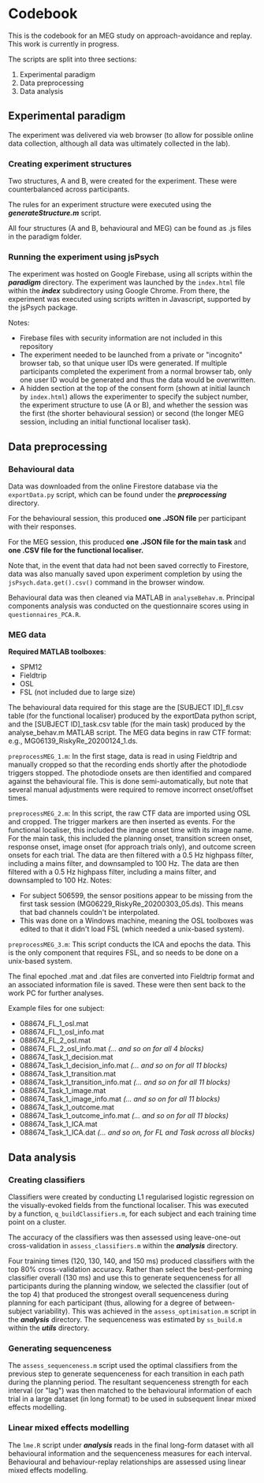 # Codebook

This is the codebook for an MEG study on approach-avoidance and replay. This work is currently in progress.

The scripts are split into three sections:
1. Experimental paradigm
2. Data preprocessing
3. Data analysis

## Experimental paradigm
The experiment was delivered via web browser (to allow for possible online data collection, although all data was ultimately collected in the lab).

### Creating experiment structures

Two structures, A and B, were created for the experiment. These were counterbalanced across participants.

The rules for an experiment structure were executed using the ***generateStructure.m*** script.

All four structures (A and B, behavioural and MEG) can be found as .js files in the paradigm folder.

### Running the experiment using jsPsych

The experiment was hosted on Google Firebase, using all scripts within the ***paradigm*** directory. The experiment was launched by the `index.html` file within the ***index*** subdirectory using Google Chrome. From there, the experiment was executed using scripts written in Javascript, supported by the jsPsych package.

Notes:

- Firebase files with security information are not included in this repository
- The experiment needed to be launched from a private or "incognito" browser tab, so that unique user IDs were generated. If multiple participants completed the experiment from a normal browser tab, only one user ID would be generated and thus the data would be overwritten.
- A hidden section at the top of the consent form (shown at initial launch by `index.html`) allows the experimenter to specify the subject number, the experiment structure to use (A or B), and whether the session was the first (the shorter behavioural session) or second (the longer MEG session, including an initial functional localiser task).

## Data preprocessing

### Behavioural data

Data was downloaded from the online Firestore database via the `exportData.py` script, which can be found under the ***preprocessing*** directory.

For the behavioural session, this produced **one .JSON file** per participant with their responses.

For the MEG session, this produced **one .JSON file for the main task** and **one .CSV file for the functional localiser.**

Note that, in the event that data had not been saved correctly to Firestore, data was also manually saved upon experiment completion by using the `jsPsych.data.get().csv()` command in the browser window.

Behavioural data was then cleaned via MATLAB in `analyseBehav.m`. Principal components analysis was conducted on the questionnaire scores using in `questionnaires_PCA.R`.

### MEG data

**Required MATLAB toolboxes**:
- SPM12
- Fieldtrip
- OSL
- FSL (not included due to large size)

The behavioural data required for this stage are the [SUBJECT ID]_fl.csv table (for the functional localiser) produced by the exportData python script, and the [SUBJECT ID]_task.csv table (for the main task) produced by the analyse_behav.m MATLAB script. The MEG data begins in raw CTF format: e.g., MG06139_RiskyRe_20200124_1.ds.

`preprocessMEG_1.m`: In the first stage, data is read in using Fieldtrip and manually cropped so that the recording ends shortly after the photodiode triggers stopped. The photodiode onsets are then identified and compared against the behavioural file. This is done semi-automatically, but note that several manual adjustments were required to remove incorrect onset/offset times.

`preprocessMEG_2.m`: In this script, the raw CTF data are imported using OSL and cropped. The trigger markers are then inserted as events. For the functional localiser, this included the image onset time with its image name. For the main task, this included the planning onset, transition screen onset, response onset, image onset (for approach trials only), and outcome screen onsets for each trial. The data are then filtered with a 0.5 Hz highpass filter, including a mains filter, and downsampled to 100 Hz. The data are then filtered with a 0.5 Hz highpass filter, including a mains filter, and downsampled to 100 Hz.
Notes:
* For subject 506599, the sensor positions appear to be missing from the first task session (MG06229_RiskyRe_20200303_05.ds). This means that bad channels couldn't be interpolated.
* This was done on a Windows machine, meaning the OSL toolboxes was edited to that it didn't load FSL (which needed a unix-based system).

`preprocessMEG_3.m`: This script conducts the ICA and epochs the data. This is the only component that requires FSL, and so needs to be done on a unix-based system. 

The final epoched .mat and .dat files are converted into Fieldtrip format and an associated information file is saved. These were then sent back to the work PC for further analyses.

Example files for one subject:

- 088674_FL_1_osl.mat
- 088674_FL_1_osl_info.mat
- 088674_FL_2_osl.mat
- 088674_FL_2_osl_info.mat *(... and so on for all 4 blocks)*
- 088674_Task_1_decision.mat
- 088674_Task_1_decision_info.mat *(... and so on for all 11 blocks)*
- 088674_Task_1_transition.mat
- 088674_Task_1_transition_info.mat *(... and so on for all 11 blocks)*
- 088674_Task_1_image.mat
- 088674_Task_1_image_info.mat *(... and so on for all 11 blocks)*
- 088674_Task_1_outcome.mat
- 088674_Task_1_outcome_info.mat *(... and so on for all 11 blocks)*
- 088674_Task_1_ICA.mat
- 088674_Task_1_ICA.dat *(... and so on, for FL and Task across all blocks)*

## Data analysis

### Creating classifiers
Classifiers were created by conducting L1 regularised logistic regression on the visually-evoked fields from the functional localiser. This was executed by a function, `q_buildClassifiers.m`, for each subject and each training time point on a cluster.

The accuracy of the classifiers was then assessed using leave-one-out cross-validation in `assess_classifiers.m` within the ***analysis*** directory.

Four training times (120, 130, 140, and 150 ms) produced classifiers with the top 80% cross-validation accuracy. Rather than select the best-performing classifier overall (130 ms) and use this to generate sequenceness for all participants during the planning window, we selected the classifier (out of the top 4) that produced the strongest overall sequenceness during planning for each participant (thus, allowing for a degree of between-subject variability). This was achieved in the `assess_optimisation.m` script in the ***analysis*** directory. The sequenceness was estimated by `ss_build.m` within the ***utils*** directory.

### Generating sequenceness

The `assess_sequenceness.m` script used the optimal classifiers from the previous step to generate sequenceness for each transition in each path during the planning period. The resultant sequenceness strength for each interval (or "lag") was then matched to the behavioural information of each trial in a large dataset (in long format) to be used in subsequent linear mixed effects modelling.

### Linear mixed effects modelling

The `lme.R` script under ***analysis*** reads in the final long-form dataset with all behavioural information and the sequenceness measures for each interval. Behavioural and behaviour-replay relationships are assessed using linear mixed effects modelling.
